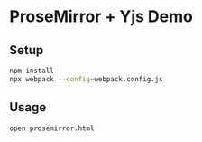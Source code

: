 # ProseMirror + Yjs Demo

## Setup
```bash
npm install
npx webpack --config=webpack.config.js
```

## Usage
```bash
open prosemirror.html
```
